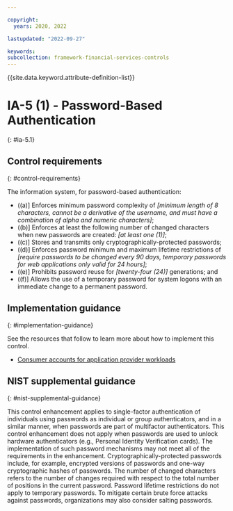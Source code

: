 ```yaml
---

copyright:
  years: 2020, 2022

lastupdated: "2022-09-27"

keywords: 
subcollection: framework-financial-services-controls
---
```


{{site.data.keyword.attribute-definition-list}}

         
# IA-5 (1) - Password-Based Authentication
{: #ia-5.1}

## Control requirements
{: #control-requirements}

The information system, for password-based authentication:

- ((a)\] Enforces minimum password complexity of _[minimum length of 8 characters, cannot be a derivative of the username, and must have a combination of alpha and numeric characters]_;
- ((b)\] Enforces at least the following number of changed characters when new passwords are created: _[at least one (1)]_;
- ((c)\] Stores and transmits only cryptographically-protected passwords;
- ((d)\] Enforces password minimum and maximum lifetime restrictions of _[require passwords to be changed every 90 days, temporary passwords for web applications only valid for 24 hours]_;
- ((e)\] Prohibits password reuse for _[twenty-four (24)]_ generations; and
- ((f)\] Allows the use of a temporary password for system logons with an immediate change to a permanent password.

## Implementation guidance
{: #implementation-guidance}

See the resources that follow to learn more about how to implement this control.

- [Consumer accounts for application provider workloads](/docs/framework-financial-services?topic=framework-financial-services-shared-account-consumer)

## NIST supplemental guidance
{: #nist-supplemental-guidance}

This control enhancement applies to single-factor authentication of individuals using passwords as individual or group authenticators, and in a similar manner, when passwords are part of multifactor authenticators. This control enhancement does not apply when passwords are used to unlock hardware authenticators (e.g., Personal Identity Verification cards). The implementation of such password mechanisms may not meet all of the requirements in the enhancement. Cryptographically-protected passwords include, for example, encrypted versions of passwords and one-way cryptographic hashes of passwords. The number of changed characters refers to the number of changes required with respect to the total number of positions in the current password. Password lifetime restrictions do not apply to temporary passwords. To mitigate certain brute force attacks against passwords, organizations may also consider salting passwords.




